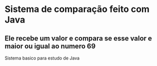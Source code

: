 # Sistema de comparação feito com Java
## Ele recebe um valor e compara se esse valor e maior ou igual ao numero 69
Sistema basico para estudo de Java